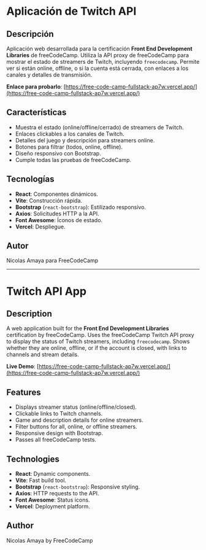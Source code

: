 # Aplicación de Twitch API

## Descripción
Aplicación web desarrollada para la certificación **Front End Development Libraries** de freeCodeCamp. Utiliza la API proxy de freeCodeCamp para mostrar el estado de streamers de Twitch, incluyendo `freecodecamp`. Permite ver si están online, offline, o si la cuenta está cerrada, con enlaces a los canales y detalles de transmisión.

**Enlace para probarlo**: [https://free-code-camp-fullstack-ap7w.vercel.app/](https://free-code-camp-fullstack-ap7w.vercel.app/)

## Características
- Muestra el estado (online/offline/cerrado) de streamers de Twitch.
- Enlaces clickables a los canales de Twitch.
- Detalles del juego y descripción para streamers online.
- Botones para filtrar (todos, online, offline).
- Diseño responsivo con Bootstrap.
- Cumple todas las pruebas de freeCodeCamp.

## Tecnologías
- **React**: Componentes dinámicos.
- **Vite**: Construcción rápida.
- **Bootstrap** (`react-bootstrap`): Estilizado responsivo.
- **Axios**: Solicitudes HTTP a la API.
- **Font Awesome**: Íconos de estado.
- **Vercel**: Despliegue.

## Autor
Nicolas Amaya para FreeCodeCamp

---

# Twitch API App

## Description
A web application built for the **Front End Development Libraries** certification by freeCodeCamp. Uses the freeCodeCamp Twitch API proxy to display the status of Twitch streamers, including `freecodecamp`. Shows whether they are online, offline, or if the account is closed, with links to channels and stream details.

**Live Demo**: [https://free-code-camp-fullstack-ap7w.vercel.app/](https://free-code-camp-fullstack-ap7w.vercel.app/)

## Features
- Displays streamer status (online/offline/closed).
- Clickable links to Twitch channels.
- Game and description details for online streamers.
- Filter buttons for all, online, or offline streamers.
- Responsive design with Bootstrap.
- Passes all freeCodeCamp tests.

## Technologies
- **React**: Dynamic components.
- **Vite**: Fast build tool.
- **Bootstrap** (`react-bootstrap`): Responsive styling.
- **Axios**: HTTP requests to the API.
- **Font Awesome**: Status icons.
- **Vercel**: Deployment platform.

## Author
Nicolas Amaya by FreeCodeCamp